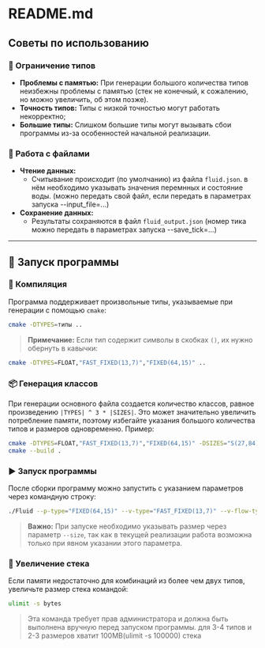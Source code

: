 # README.md

## Советы по использованию

### 🔧 Ограничение типов
- **Проблемы с памятью:** При генерации большого количества типов неизбежны проблемы с памятью (стек не конечный, к сожалению, но можно увеличить, об этом позже).
- **Точность типов:** Типы с низкой точностью могут работать некорректно;
- **Большие типы:** Слишком большие типы могут вызывать сбои программы из-за особенностей начальной реализации.

### 📂 Работа с файлами
- **Чтение данных:**
  - Считывание происходит (по умолчанию) из файла `fluid.json`. в нём необходимо указывать значения перемнных и состояние воды. (можно передать свой файл, если передать в параметрах запуска --input_file=...)
- **Сохранение данных:**
  - Результаты сохраняются в файл `fluid_output.json` (номер тика можно передать в параметрах запуска --save_tick=...)
    
---

## 🚀 Запуск программы

### 🔨 Компиляция
Программа поддерживает произвольные типы, указываемые при генерации с помощью `cmake`:

```bash
cmake -DTYPES=типы ..
```
> **Примечание:** Если тип содержит символы в скобках `()`, их нужно обернуть в кавычки:

```bash
cmake -DTYPES=FLOAT,"FAST_FIXED(13,7)","FIXED(64,15)" ..
```

### 📦 Генерация классов
При генерации основного файла создается количество классов, равное произведению `|TYPES| ^ 3 * |SIZES|`. Это может значительно увеличить потребление памяти, поэтому избегайте указания большого количества типов и размеров одновременно.
Пример:

```bash
cmake -DTYPES=FLOAT,"FAST_FIXED(13,7)","FIXED(64,15)" -DSIZES="S(27,84)","S(14,5)" ..
cmake --build .
```

### ▶️ Запуск программы
После сборки программу можно запустить с указанием параметров через командную строку:

```bash
./Fluid --p-type="FIXED(64,15)" --v-type="FAST_FIXED(13,7)" --v-flow-type="FIXED(64,15)" --size="36,84"
```

> **Важно:** При запуске необходимо указывать размер через параметр `--size`, так как в текущей реализации работа возможна только при явном указании этого параметра.

### 💾 Увеличение стека
Если памяти недостаточно для комбинаций из более чем двух типов, увеличьте размер стека командой:

```bash
ulimit -s bytes
```
> Эта команда требует прав администратора и должна быть выполнена вручную перед запуском программы. для 3-4 типов и 2-3 размеров хватит 100MB(ulimit -s 100000) стека
